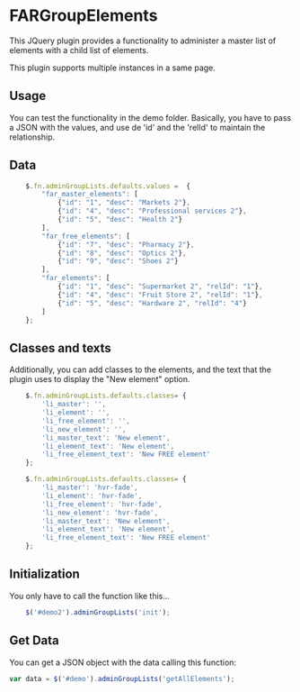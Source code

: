 FARGroupElements
================

This JQuery plugin provides a functionality to administer a master 
list of elements with a child list of elements.

This plugin supports multiple instances in a same page.

Usage
-----

You can test the functionality in the demo folder.
Basically, you have to pass a JSON with the values, and use de 'id' 
and the 'relId' to maintain the relationship.

Data
----
```javascript
    $.fn.adminGroupLists.defaults.values =  {
        "far_master_elements": [
            {"id": "1", "desc": "Markets 2"},
            {"id": "4", "desc": "Professional services 2"},
            {"id": "5", "desc": "Health 2"}
        ],
        "far_free_elements": [
            {"id": "7", "desc": "Pharmacy 2"},
            {"id": "8", "desc": "Optics 2"},
            {"id": "9", "desc": "Shoes 2"}
        ],
        "far_elements": [
            {"id": "1", "desc": "Supermarket 2", "relId": "1"},
            {"id": "4", "desc": "Fruit Store 2", "relId": "1"},
            {"id": "5", "desc": "Hardware 2", "relId": "4"}
        ]
    };
```

Classes and texts
-----------------
Additionally, you can add classes to the elements, and the text that the plugin 
uses to display the "New element" option.

```javascript
    $.fn.adminGroupLists.defaults.classes= {
        'li_master': '',
        'li_element': '',
        'li_free_element': '',
        'li_new_element': '',
        'li_master_text': 'New element',
        'li_element_text': 'New element',
        'li_free_element_text': 'New FREE element'
    };
```

```javascript
    $.fn.adminGroupLists.defaults.classes= {
        'li_master': 'hvr-fade',
        'li_element': 'hvr-fade',
        'li_free_element': 'hvr-fade',
        'li_new_element': 'hvr-fade',
        'li_master_text': 'New element',
        'li_element_text': 'New element',
        'li_free_element_text': 'New FREE element'
    };
```


Initialization
--------------
You only have to call the function like this...

```javascript
    $('#demo2').adminGroupLists('init');
```


Get Data
--------

You can get a JSON object with the data calling this function:

```javascript
var data = $('#demo').adminGroupLists('getAllElements');
```
